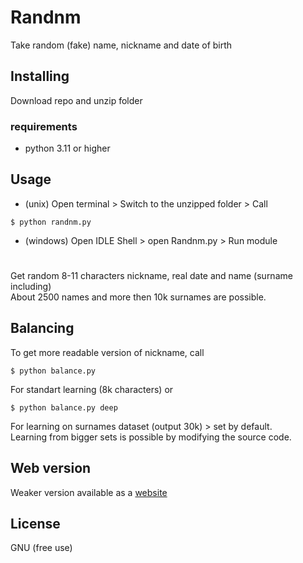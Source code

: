 # Randnm
Take random (fake) name, nickname and date of birth

## Installing
Download repo and unzip folder
### requirements
* python 3.11 or higher

## Usage
* (unix) Open terminal > Switch to the unzipped folder > Call 
```shell
$ python randnm.py
```
* (windows) Open IDLE Shell > open Randnm.py > Run module 
#
Get random 8-11 characters nickname, real date and name (surname including) <br>
About 2500 names and more then 10k surnames are possible.

## Balancing
To get more readable version of nickname, call
```shell
$ python balance.py
```
For standart learning (8k characters) or 
```shell
$ python balance.py deep
```
For learning on surnames dataset (output 30k) > set by default. <br>
Learning from bigger sets is possible by modifying the source code.
## Web version
Weaker version available as a [website](https://vsnits.github.io/Randnm/web/)

## License
GNU (free use)
